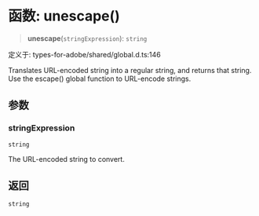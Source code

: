 # 函数: unescape()

> **unescape**(`stringExpression`): `string`

定义于: types-for-adobe/shared/global.d.ts:146

Translates URL-encoded string into a regular string, and returns that string.
Use the escape() global function to URL-encode strings.

## 参数

### stringExpression

`string`

The URL-encoded string to convert.

## 返回

`string`

